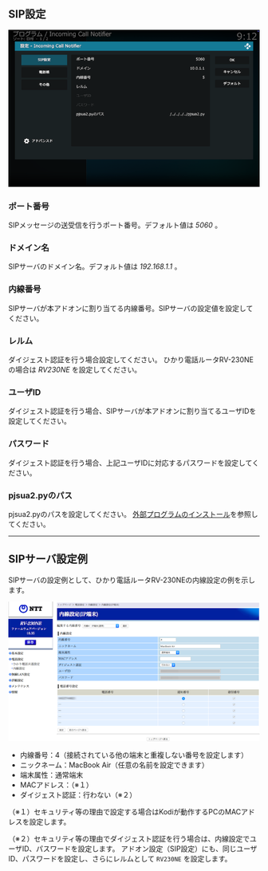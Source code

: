 ## SIP設定

![アドオン設定（SIP設定）](images/3.アドオン設定/1.SIP設定.png)

### ポート番号

SIPメッセージの送受信を行うポート番号。デフォルト値は _5060_ 。

### ドメイン名

SIPサーバのドメイン名。デフォルト値は _192.168.1.1_ 。

### 内線番号

SIPサーバが本アドオンに割り当てる内線番号。SIPサーバの設定値を設定してください。

### レルム

ダイジェスト認証を行う場合設定してください。
ひかり電話ルータRV-230NEの場合は _RV230NE_ を設定してください。

### ユーザID

ダイジェスト認証を行う場合、SIPサーバが本アドオンに割り当てるユーザIDを設定してください。

### パスワード

ダイジェスト認証を行う場合、上記ユーザIDに対応するパスワードを設定してください。

### pjsua2.pyのパス

pjsua2.pyのパスを設定してください。
[外部プログラムのインストール](0.概要.md#外部プログラムのインストール)を参照してください。

***

## SIPサーバ設定例

SIPサーバの設定例として、ひかり電話ルータRV-230NEの内線設定の例を示します。

![ひかり電話ルータRV-230NEの内線設定の例](images/0.概要/rv230ne.png)

* 内線番号：4（接続されている他の端末と重複しない番号を設定します）
* ニックネーム：MacBook Air（任意の名前を設定できます）
* 端末属性：通常端末
* MACアドレス：（※１）
* ダイジェスト認証：行わない（※２）

（※１）セキュリティ等の理由で設定する場合はKodiが動作するPCのMACアドレスを設定します。

（※２）セキュリティ等の理由でダイジェスト認証を行う場合は、内線設定でユーザID、パスワードを設定します。
アドオン設定（SIP設定）にも、同じユーザID、パスワードを設定し、さらにレルムとして
`RV230NE`
を設定します。
